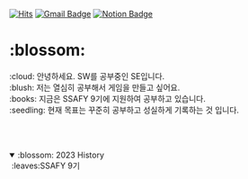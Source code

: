 <!--- 검정 #303030, 분홍 #FF9D9D
뱃지 : Hits, Gmail, Notion, (Blog:naver)
[![Blog Badge](https://img.shields.io/badge/-Blog-92a8d1?logo=naver&logoColor=white&link=https://blog.naver.com/주소)](https://blog.naver.com/주소) 
[![Tistory Badge](https://img.shields.io/badge/Tech%20Blog-555263?style=flat&logoColor=white)](http://yeondube.tistory.com/)
--->
[![Hits](https://hits.seeyoufarm.com/api/count/incr/badge.svg?url=https%3A%2F%2Fgithub.com%2Fse0987&count_bg=%23303030&title_bg=%23FF9D9D&icon=&icon_color=%23FFFFFF&title=today%2Ftotal&edge_flat=false)](https://hits.seeyoufarm.com)
[![Gmail Badge](https://img.shields.io/badge/Gmail-303030?style=flat&logo=Gmail&logoColor=white)](mailto:tmdms12@gmail.com)
[![Notion Badge](https://img.shields.io/badge/-Notion-303030?logo=notion&logoColor=white&link=https://www.notion.so/se0987/Home-446e9f779e194076b6f451c3bfa7e7cf)](https://www.notion.so/se0987/Home-446e9f779e194076b6f451c3bfa7e7cf)


<h1>:blossom:</h1>
:cloud:  안녕하세요. SW를 공부중인 SE입니다. <br/>
:blush: 저는 열심히 공부해서 게임을 만들고 싶어요.<br/>
:books: 지금은 SSAFY 9기에 지원하여 공부하고 있습니다.<br/>
:seedling: 현재 목표는 꾸준히 공부하고 성실하게 기록하는 것 입니다.<br/>

<br/><br/>

<details open>
<summary>:blossom: 2023 History</summary>
&nbsp;:leaves:SSAFY 9기
  
</details>

<!--- 토글 접은상태 기본
<details markdown="1">
<summary>2020 History</summary>
<p>

</p>
</details>
--->
<!--- 깃허브 꾸미기 정리글 https://soo-vely-dev.tistory.com/159 --->
